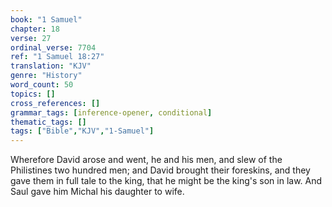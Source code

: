 ```yaml
---
book: "1 Samuel"
chapter: 18
verse: 27
ordinal_verse: 7704
ref: "1 Samuel 18:27"
translation: "KJV"
genre: "History"
word_count: 50
topics: []
cross_references: []
grammar_tags: [inference-opener, conditional]
thematic_tags: []
tags: ["Bible","KJV","1-Samuel"]
---
```

Wherefore David arose and went, he and his men, and slew of the Philistines two hundred men; and David brought their foreskins, and they gave them in full tale to the king, that he might be the king's son in law. And Saul gave him Michal his daughter to wife.
